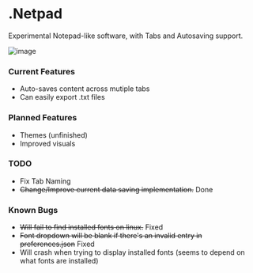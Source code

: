 # .Netpad

Experimental Notepad-like software, with Tabs and Autosaving support.

![image](https://user-images.githubusercontent.com/53377890/207397649-4fd1d87d-7661-4f32-b39e-479b8f3b0e1e.png)


### Current Features

 * Auto-saves content across mutiple tabs
 * Can easily export .txt files


### Planned Features

 * Themes (unfinished)
 * Improved visuals


### TODO
 * Fix Tab Naming 
 * ~~Change/Improve current data saving implementation.~~ Done

### Known Bugs
 * ~~Will fail to find installed fonts on linux.~~ Fixed
 * ~~Font dropdown will be blank if there's an invalid entry in preferences.json~~ Fixed
 * Will crash when trying to display installed fonts (seems to depend on what fonts are installed)
